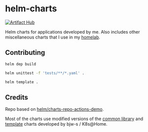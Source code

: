 # helm-charts

[![Artifact Hub](https://img.shields.io/endpoint?url=https://artifacthub.io/badge/repository/jacobcolvin)](https://artifacthub.io/packages/search?repo=jacobcolvin)

Helm charts for applications developed by me. Also includes other miscellaneous charts that I use in my [homelab](https://github.com/MacroPower/homelab).

## Contributing

```sh
helm dep build

helm unittest -f 'tests/**/*.yaml' .

helm template .
```

## Credits

Repo based on [helm/charts-repo-actions-demo](https://github.com/helm/charts-repo-actions-demo).

Most of the charts use modified versions of the [common library](https://github.com/bjw-s/helm-charts/tree/main/charts/library/common) and [template](https://github.com/bjw-s/helm-charts/tree/main/charts/other/app-template) charts developed by bjw-s / K8s@Home.

